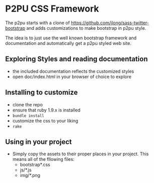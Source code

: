 

# P2PU CSS Framework

The p2pu starts with a clone of https://github.com/jlong/sass-twitter-bootstrap and adds customizations to make bootstrap in p2pu style.

The idea is to just use the well known bootstrap framework and documentation and automatically get a p2pu styled web site.

## Exploring Styles and reading documentation

* the included documentation reflects the customized styles
* open doc/index.html in your browser of choice to explore

## Installing to customize 

* clone the repo
* ensure that ruby 1.9.x is installed
* `bundle install`
* customize the css to your liking
* `rake`

## Using in your project

* Simply copy the assets to their proper places in your project. This means all of the fllowing files:
    * bootstrap*.css
    * js/*.js
    * img/*.png
 

